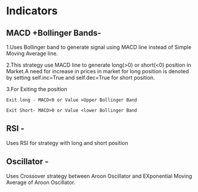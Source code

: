 # Indicators
## MACD +Bollinger Bands-
1.Uses Bollinger band to generate signal using MACD line instead of Simple Moving Average line.

2.This strategy use MACD line to generate long(>0) or short(<0) position in Market.A need for increase in prices in market for long position is denoted by setting self.inc=True and self.dec=True for short position.

3.For Exiting the position

    Exit long - MACD<0 or Value >Upper Bollinger Band 

    Exit Short- MACD>0 or Value <lower Bollinger Band 


## RSI -
Uses RSI for strategy with long and short position 


## Oscillator -
Uses Crossover strategy between Aroon Oscillator and EXponential Moving Average of Aroon Oscillator.



